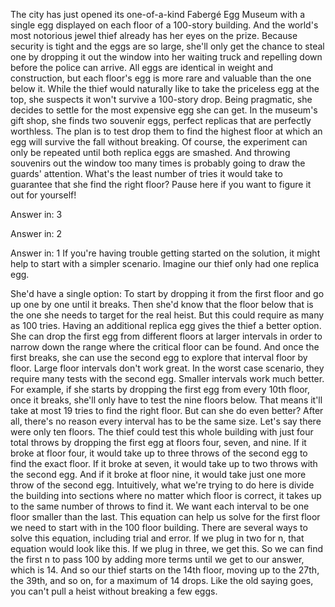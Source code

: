 
The city has just opened its
one-of-a-kind Fabergé Egg Museum
with a single egg displayed on each floor
of a 100-story building.
And the world&#39;s most notorious jewel thief
already has her eyes on the prize.
Because security is tight
and the eggs are so large,
she&#39;ll only get the chance to steal one
by dropping it out the window
into her waiting truck
and repelling down 
before the police can arrive.
All eggs are identical in weight
and construction,
but each floor&#39;s egg is more rare 
and valuable than the one below it.
While the thief would naturally like
to take the priceless egg at the top,
she suspects it won&#39;t survive
a 100-story drop.
Being pragmatic, she decides to settle
for the most expensive egg she can get.
In the museum&#39;s gift shop, 
she finds two souvenir eggs,
perfect replicas 
that are perfectly worthless.
The plan is to test drop them
to find the highest floor 
at which an egg will survive the fall
without breaking.
Of course, the experiment 
can only be repeated
until both replica eggs are smashed.
And throwing souvenirs out the window
too many times
is probably going to draw 
the guards&#39; attention.
What&#39;s the least number of tries
it would take
to guarantee that 
she find the right floor?
Pause here if you want 
to figure it out for yourself!

Answer in: 3

Answer in: 2

Answer in: 1
If you&#39;re having trouble getting started
on the solution,
it might help to start 
with a simpler scenario.
Imagine our thief only 
had one replica egg.

She&#39;d have a single option:
To start by dropping it 
from the first floor
and go up one by one until it breaks.
Then she&#39;d know that the floor below that
is the one she needs 
to target for the real heist.
But this could require 
as many as 100 tries.
Having an additional replica egg
gives the thief a better option.
She can drop the first egg from different
floors at larger intervals
in order to narrow down the range
where the critical floor can be found.
And once the first breaks,
she can use the second egg to explore
that interval floor by floor.
Large floor intervals don&#39;t work great.
In the worst case scenario, they require
many tests with the second egg.
Smaller intervals work much better.
For example, if she starts by dropping
the first egg from every 10th floor,
once it breaks, she&#39;ll only have to test
the nine floors below.
That means it&#39;ll take at most
19 tries to find the right floor.
But can she do even better?
After all, there&#39;s no reason 
every interval has to be the same size.
Let&#39;s say there were only ten floors.
The thief could test this whole building
with just four total throws
by dropping the first egg
at floors four,
seven,
and nine.
If it broke at floor four, it would take
up to three throws of the second egg
to find the exact floor.
If it broke at seven,
it would take up to two throws
with the second egg.
And if it broke at floor nine,
it would take just one more
throw of the second egg.
Intuitively, what we&#39;re trying to do here
is divide the building into sections
where no matter which floor is correct,
it takes up to the same number
of throws to find it.
We want each interval to be one floor
smaller than the last.
This equation can help us solve
for the first floor we need to start with
in the 100 floor building.
There are several ways 
to solve this equation,
including trial and error.
If we plug in two for n,
that equation would look like this.
If we plug in three, we get this.
So we can find the first n to pass 100
by adding more terms 
until we get to our answer,
which is 14.
And so our thief starts on the 14th floor,
moving up to the 27th,
the 39th,
and so on,
for a maximum of 14 drops.
Like the old saying goes, you can&#39;t 
pull a heist without breaking a few eggs.

